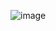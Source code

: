 ![image](https://github.com/dungsithach5/Android-Studio-Calculator-DEMO/assets/159418327/47893e00-919a-4af4-a35d-a12e8a4db912)
